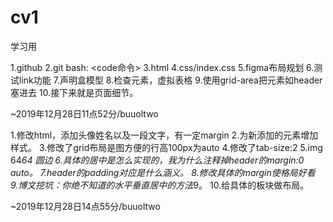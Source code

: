 # cv1
学习用

1.github
2.git bash: <code命令>
3.html
4.css/index.css
5.figma布局规划
6.测试link功能
7.声明盒模型
8.检查元素，虚拟表格
9.使用grid-area把元素如header塞进去
10.接下来就是页面细节。

~2019年12月28日11点52分/buuoltwo

1.修改html，添加头像姓名以及一段文字，有一定margin
2.为新添加的元素增加样式。
3.修改了grid布局是图方便的行高100px为auto
4.修改了tab-size:2
5.img 64*64 圆边
6.具体的居中是怎么实现的，我为什么注释掉header的margin:0 auto。
7.header的padding对应是什么涵义。
8.修改具体的margin使格局好看
9.博文挖坑：你绝不知道的水平垂直居中的方法*9。
10.给具体的板块做布局。

~2019年12月28日14点55分/buuoltwo